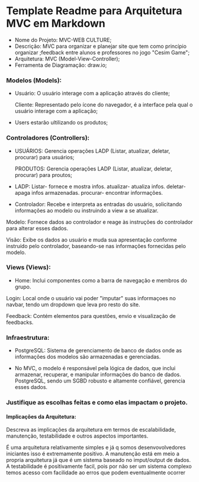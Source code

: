 
# Template Readme para Arquitetura MVC em Markdown
- Nome do Projeto: MVC-WEB CULTURE;
- Descrição: MVC para organizar e planejar site que tem como princípio organizar ;feedback entre alunos e professores no jogo "Cesim Game";
- Arquitetura: MVC (Model-View-Controller);
- Ferramenta de Diagramação: draw.io;

### Modelos (Models):
-   Usuário: O usuário interage com a aplicação através do cliente;

    Cliente: Representado pelo ícone do navegador, é a interface pela qual o usuário interage com a aplicação;

- Users estarão ultilizando os produtos;

### Controladores (Controllers):
-   USUÁRIOS: Gerencia operações LADP (Listar, atualizar, deletar, procurar) para usuários;

    PRODUTOS: Gerencia operações LADP (Listar, atualizar, deletar, procurar) para proutos;

- LADP:
Listar- fornece e mostra infos.
atualizar- atualiza infos.
deletar- apaga infos armazenadas.
procurar- encontrar informações.

- Controlador: Recebe e interpreta as entradas do usuário, solicitando informações ao modelo ou instruindo a view a se atualizar.

Modelo: Fornece dados ao controlador e reage às instruções do controlador para alterar esses dados.

Visão: Exibe os dados ao usuário e muda sua apresentação conforme instruído pelo controlador, baseando-se nas informações fornecidas pelo modelo.

### Views (Views):
- Home: Inclui componentes como a barra de navegação e membros do grupo.

Login: Local onde o usuário vai poder "imputar" suas informaçoes no navbar, tendo um dropdown que leva pro resto do site.

Feedback: Contém elementos para questões, envio e visualização de feedbacks.

### Infraestrutura:

- PostgreSQL: Sistema de gerenciamento de banco de dados onde as informações dos modelos são armazenadas e gerenciadas.

- No MVC, o modelo é responsável pela lógica de dados, que inclui armazenar, recuperar, e manipular informações do banco de dados. PostgreSQL, sendo um SGBD robusto e altamente confiável, gerencia esses dados.


### Justifique as escolhas feitas e como elas impactam o projeto.
#### Implicações da Arquitetura:
Descreva as implicações da arquitetura em termos de escalabilidade, manutenção, testabilidade e outros aspectos importantes.

É uma arquitetura relativamente simples e já q somos desenvovolvedores iniciantes isso é extremamente positivo. A manutenção está em meio a propria arquitetura já que é um sistema baseado no imput/output de dados. A testabilidade é positivamente facil, pois por não ser um sistema complexo temos acesso com facilidade ao erros que podem eventualmente ocorrer


